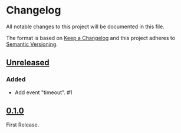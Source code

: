 # Changelog
All notable changes to this project will be documented in this file.

The format is based on [Keep a Changelog](http://keepachangelog.com/en/1.0.0/)
and this project adheres to [Semantic Versioning](http://semver.org/spec/v2.0.0.html).

## [Unreleased]

### Added
- Add event "timeout". #1

## [0.1.0]
First Release.

[Unreleased]: https://github.com/archco/duck-timer/compare/v0.1.0...HEAD
[0.1.0]: https://github.com/archco/duck-timer/compare/3aab7e6...v0.1.0

